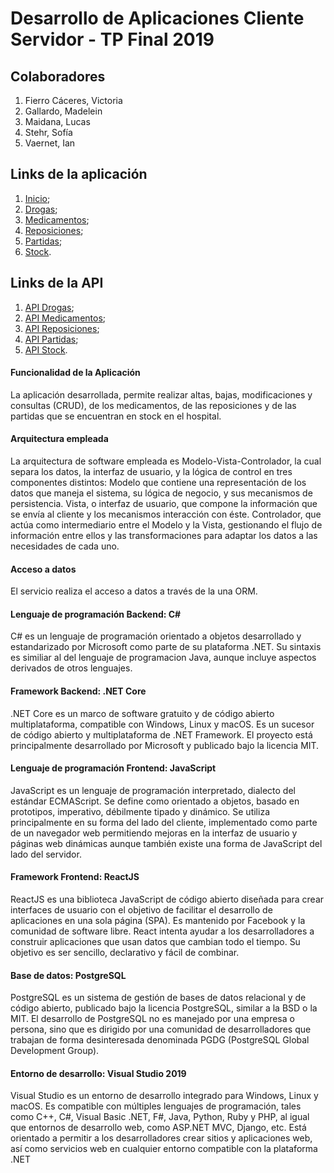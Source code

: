 # Desarrollo de Aplicaciones Cliente Servidor - TP Final 2019

## Colaboradores
1. Fierro Cáceres, Victoria
2. Gallardo, Madelein
3. Maidana, Lucas
4. Stehr, Sofía
5. Vaernet, Ian

## Links de la aplicación
1. [Inicio](http://medicamentos.us-east-1.elasticbeanstalk.com); 
2. [Drogas](http://medicamentos.us-east-1.elasticbeanstalk.com/Drogas);
3. [Medicamentos](http://medicamentos.us-east-1.elasticbeanstalk.com/Medicamentos);
4. [Reposiciones](http://medicamentos.us-east-1.elasticbeanstalk.com/Reposiciones);
5. [Partidas](http://medicamentos.us-east-1.elasticbeanstalk.com/Partidas);
6. [Stock](http://medicamentos.us-east-1.elasticbeanstalk.com/Stock).

## Links de la API
1. [API Drogas](http://medicamentos.us-east-1.elasticbeanstalk.com/api/drogas);
2. [API Medicamentos](http://medicamentos.us-east-1.elasticbeanstalk.com/api/medicamentos);
3. [API Reposiciones](http://medicamentos.us-east-1.elasticbeanstalk.com/api/reposiciones);
4. [API Partidas](http://medicamentos.us-east-1.elasticbeanstalk.com/api/partidas);
5. [API Stock](http://medicamentos.us-east-1.elasticbeanstalk.com/api/stock).


#### Funcionalidad de la Aplicación
La aplicación desarrollada, permite realizar altas, bajas, modificaciones y consultas (CRUD), de los medicamentos, de las reposiciones y de las partidas que se encuentran en stock en el hospital.
#### Arquitectura empleada
La arquitectura de software empleada es Modelo-Vista-Controlador, la cual separa los datos, la interfaz de usuario, y la lógica de control en tres componentes distintos: Modelo que contiene una representación de los datos que maneja el sistema, su lógica de negocio, y sus mecanismos de persistencia. Vista, o interfaz de usuario, que compone la información que se envía al cliente y los mecanismos interacción con éste. Controlador, que actúa como intermediario entre el Modelo y la Vista, gestionando el flujo de información entre ellos y las transformaciones para adaptar los datos a las necesidades de cada uno.
#### Acceso a datos
El servicio realiza el acceso a datos a través de la una ORM.

#### Lenguaje de programación Backend: C#
C# es un lenguaje de programación orientado a objetos desarrollado y estandarizado por Microsoft como parte de su plataforma .NET. Su sintaxis es similiar al del lenguaje de programacion Java, aunque incluye aspectos derivados de otros lenguajes. 

#### Framework Backend: .NET Core
.NET Core es un marco de software gratuito y de código abierto multiplataforma, compatible con Windows, Linux y macOS. Es un sucesor de código abierto y multiplataforma de .NET Framework. El proyecto está principalmente desarrollado por Microsoft y publicado bajo la licencia MIT.

#### Lenguaje de programación Frontend: JavaScript
JavaScript es un lenguaje de programación interpretado, dialecto del estándar ECMAScript. Se define como orientado a objetos, basado en prototipos, imperativo, débilmente tipado y dinámico. Se utiliza principalmente en su forma del lado del cliente, implementado como parte de un navegador web permitiendo mejoras en la interfaz de usuario y páginas web dinámicas aunque también existe una forma de JavaScript del lado del servidor.

#### Framework Frontend: ReactJS
ReactJS es una biblioteca JavaScript de código abierto diseñada para crear interfaces de usuario con el objetivo de facilitar el desarrollo de aplicaciones en una sola página (SPA). Es mantenido por Facebook y la comunidad de software libre. React intenta ayudar a los desarrolladores a construir aplicaciones que usan datos que cambian todo el tiempo. Su objetivo es ser sencillo, declarativo y fácil de combinar.

#### Base de datos: PostgreSQL
PostgreSQL es un sistema de gestión de bases de datos relacional y de código abierto, publicado bajo la licencia PostgreSQL, similar a la BSD o la MIT. El desarrollo de PostgreSQL no es manejado por una empresa o persona, sino que es dirigido por una comunidad de desarrolladores que trabajan de forma desinteresada denominada PGDG (PostgreSQL Global Development Group).

#### Entorno de desarrollo: Visual Studio 2019
Visual Studio es un entorno de desarrollo integrado para Windows, Linux y macOS. Es compatible con múltiples lenguajes de programación, tales como C++, C#, Visual Basic .NET, F#, Java, Python, Ruby y PHP, al igual que entornos de desarrollo web, como ASP.NET MVC, Django, etc. Está orientado a permitir a los desarrolladores crear sitios y aplicaciones web, así como servicios web en cualquier entorno compatible con la plataforma .NET
